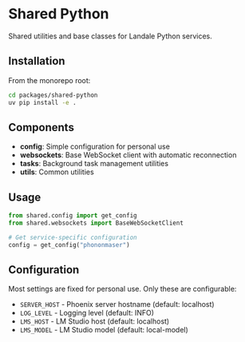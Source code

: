 # Shared Python

Shared utilities and base classes for Landale Python services.

## Installation

From the monorepo root:

```bash
cd packages/shared-python
uv pip install -e .
```

## Components

- **config**: Simple configuration for personal use
- **websockets**: Base WebSocket client with automatic reconnection
- **tasks**: Background task management utilities
- **utils**: Common utilities

## Usage

```python
from shared.config import get_config
from shared.websockets import BaseWebSocketClient

# Get service-specific configuration
config = get_config("phononmaser")
```

## Configuration

Most settings are fixed for personal use. Only these are configurable:

- `SERVER_HOST` - Phoenix server hostname (default: localhost)
- `LOG_LEVEL` - Logging level (default: INFO)
- `LMS_HOST` - LM Studio host (default: localhost)
- `LMS_MODEL` - LM Studio model (default: local-model)
